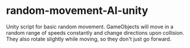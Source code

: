# random-movement-AI-unity
Unity script for basic random movement. GameObjects will move in a random range of speeds constantly and change directions upon collision. They also rotate slightly while moving, so they don't just go forward.

